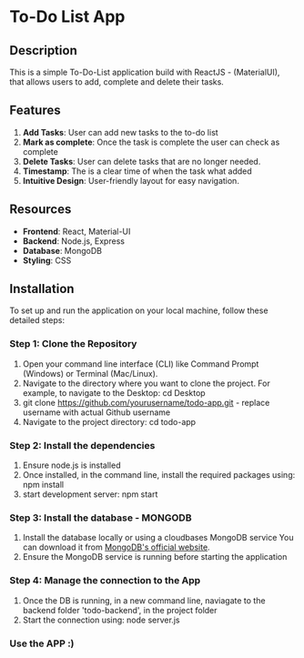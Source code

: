 # To-Do List App

## Description 
This is a simple To-Do-List application build with ReactJS - (MaterialUI), that allows users to add, complete and delete their tasks. 

## Features

1. **Add Tasks**: User can add new tasks to the to-do list 
2. **Mark as complete**: Once the task is complete the user can check as complete 
3. **Delete Tasks**: User can 
delete tasks that are no longer needed.
3. **Timestamp**: The is a clear time of when the task what added
4. **Intuitive Design**: User-friendly layout for easy navigation.


## Resources
- **Frontend**: React, Material-UI
- **Backend**: Node.js, Express
- **Database**: MongoDB
- **Styling**: CSS

## Installation

To set up and run the application on your local machine, follow these detailed steps:

### Step 1: Clone the Repository
1. Open your command line interface (CLI) like Command Prompt (Windows) or Terminal (Mac/Linux).
2. Navigate to the directory where you want to clone the project. For example, to navigate to the Desktop: cd Desktop
3. git clone https://github.com/yourusername/todo-app.git - replace username with actual Github username
4. Navigate to the project directory: cd todo-app

### Step 2: Install the dependencies
1. Ensure node.js is installed 
2. Once installed, in the command line, install the required packages using: npm install
3. start development server: npm start

### Step 3: Install the database - MONGODB 
1. Install the database locally or using a cloudbases MongoDB service
You can download it from [MongoDB's official website](https://www.mongodb.com/try/download/community).
2. Ensure the MongoDB service is running before starting the application

### Step 4: Manage the connection to the App
1. Once the DB is running, in a new command line, naviagate to the backend folder 'todo-backend', in the project folder
2. Start the connection using: node server.js

### Use the APP :)
